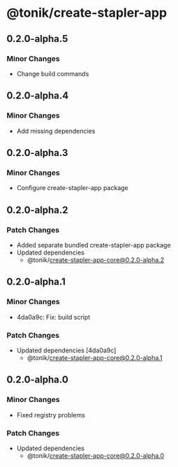 # @tonik/create-stapler-app

## 0.2.0-alpha.5

### Minor Changes

- Change build commands

## 0.2.0-alpha.4

### Minor Changes

- Add missing dependencies

## 0.2.0-alpha.3

### Minor Changes

- Configure create-stapler-app package

## 0.2.0-alpha.2

### Patch Changes

- Added separate bundled create-stapler-app package
- Updated dependencies
  - @tonik/create-stapler-app-core@0.2.0-alpha.2

## 0.2.0-alpha.1

### Minor Changes

- 4da0a9c: Fix: build script

### Patch Changes

- Updated dependencies [4da0a9c]
  - @tonik/create-stapler-app-core@0.2.0-alpha.1

## 0.2.0-alpha.0

### Minor Changes

- Fixed registry problems

### Patch Changes

- Updated dependencies
  - @tonik/create-stapler-app-core@0.2.0-alpha.0
